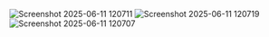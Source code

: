 ![Screenshot 2025-06-11 120711](https://github.com/user-attachments/assets/a4cf5f5c-709e-4b3e-8485-716f40635ce8)
![Screenshot 2025-06-11 120719](https://github.com/user-attachments/assets/ffda18ac-7e80-4202-87d1-32ae12a83aca)
![Screenshot 2025-06-11 120707](https://github.com/user-attachments/assets/815be2c7-33b6-4051-93fa-7ffacb54edd0)
